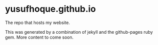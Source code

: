 # yusufhoque.github.io
The repo that hosts my website.

This was generated by a combination of jekyll and the github-pages ruby gem. More content to come soon.
